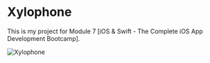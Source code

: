 # Xylophone

This is my project for Module 7 [iOS & Swift - The Complete iOS App Development Bootcamp].

![Xylophone](https://user-images.githubusercontent.com/98012564/172342985-2fac0fbe-226a-475f-8d55-cd86a05b467c.gif)
